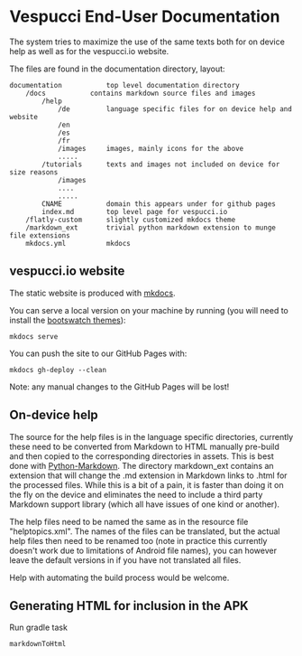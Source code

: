 # Vespucci End-User Documentation

The system tries to maximize the use of the same texts both for on device help as well as for the vespucci.io website. 

The files are found in the documentation directory, layout:

    documentation			top level documentation directory
    	/docs			contains markdown source files and images
    		/help
    			/de			language specific files for on device help and website
    			/en
    			/es 
    			/fr
    			/images		images, mainly icons for the above
    			.....
    		/tutorials		texts and images not included on device for size reasons
    			/images
    			....
    			.....
    		CNAME			domain this appears under for github pages
    		index.md		top level page for vespucci.io
    	/flatly-custom		slightly customized mkdocs theme
    	/markdown_ext		trivial python markdown extension to munge file extensions 
    	mkdocs.yml			mkdocs

## vespucci.io website

The static website is produced with [mkdocs](http://mkdocs.org).

You can serve a local version on your machine by running (you will need to install the [bootswatch themes](https://github.com/mkdocs/mkdocs-bootswatch)):

    mkdocs serve

You can push the site to our GitHub Pages with:

    mkdocs gh-deploy --clean

Note: any manual changes to the GitHub Pages will be lost! 
	

## On-device help

The source for the help files is in the language specific directories, currently these need to be converted from Markdown to HTML manually pre-build and then copied to the corresponding directories in assets. This is best done with [Python-Markdown](https://pythonhosted.org/Markdown/). The directory markdown_ext contains an extension that will change the .md extension in Markdown links to .html for the processed files. While this is a bit of a pain, it is faster than doing it on the fly on the device and eliminates the need to include a third party Markdown support library (which all have issues of one kind or another).

The help files need to be named the same as in the resource file "helptopics.xml". The names of the files can be translated, but the actual help files then need to be renamed too (note in practice this currently doesn't work due to limitations of Android file names), you can however leave the default versions in if you have not translated all files. 

Help with automating the build process would be welcome.

## Generating HTML for inclusion in the APK

Run gradle task

    markdownToHtml
